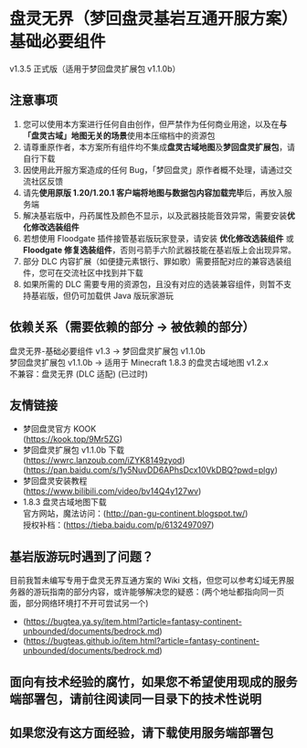 # 盘灵无界（梦回盘灵基岩互通开服方案）基础必要组件
v1.3.5 正式版（适用于梦回盘灵扩展包 v1.1.0b）

## 注意事项
1. 您可以使用本方案进行任何自由创作，但严禁作为任何商业用途，以及在**与「盘灵古域」地图无关的场景**使用本压缩档中的资源包
2. 请尊重原作者，本方案所有组件均不集成**盘灵古域地图**及**梦回盘灵扩展包**，请自行下载
3. 因使用此开服方案造成的任何 Bug，「梦回盘灵」原作者概不处理，请通过交流社区反馈
4. 请先**使用原版 1.20/1.20.1 客户端将地图与数据包内容加载完毕**后，再放入服务端
5. 解决基岩版中，丹药属性及颜色不显示，以及武器技能音效异常，需要安装**优化修改选装组件**
6. 若想使用 Floodgate 插件接管基岩版玩家登录，请安装 **优化修改选装组件** 或 **Floodgate 修复选装组件**，否则弓箭手六阶武器技能在基岩版上会出现异常。
7. 部分 DLC 内容扩展（如便捷元素银行、罪如歌）需要搭配对应的兼容选装组件，您可在交流社区中找到并下载
8. 如果所需的 DLC 需要专用的资源包，且没有对应的选装兼容组件，则暂不支持基岩版，但仍可加载供 Java 版玩家游玩

## 依赖关系（需要依赖的部分 -> 被依赖的部分）
盘灵无界-基础必要组件 v1.3 -> 梦回盘灵扩展包 v1.1.0b  
梦回盘灵扩展包 v1.1.0b -> 适用于 Minecraft 1.8.3 的盘灵古域地图 v1.2.x  
不兼容：盘灵无界 (DLC 适配) (已过时)  

## 友情链接
- 梦回盘灵官方 KOOK  
	(https://kook.top/9Mr5ZG)
- 梦回盘灵扩展包 v1.1.0b 下载  
	(https://wwrc.lanzoub.com/iZYK8149zyod)  
	(https://pan.baidu.com/s/1y5NuvDD6APhsDcx10VkDBQ?pwd=plgy)
- 梦回盘灵安装教程  
	(https://www.bilibili.com/video/bv14Q4y127wv)
- 1.8.3 盘灵古域地图下载  
	官方网站，魔法访问：(http://pan-gu-continent.blogspot.tw/)  
	授权补档：(https://tieba.baidu.com/p/6132497097)

## 基岩版游玩时遇到了问题？
目前我暂未编写专用于盘灵无界互通方案的 Wiki 文档，但您可以参考幻域无界服务器的游玩指南的部分内容，或许能够解决您的疑惑：(两个地址都指向同一页面，部分网络环境打不开可尝试另一个)
- (https://bugtea.ya.sy/item.html?article=fantasy-continent-unbounded/documents/bedrock.md)
- (https://bugteas.github.io/item.html?article=fantasy-continent-unbounded/documents/bedrock.md)

## 面向有技术经验的腐竹，如果您不希望使用现成的服务端部署包，请前往阅读同一目录下的技术性说明
## 如果您没有这方面经验，请下载使用服务端部署包